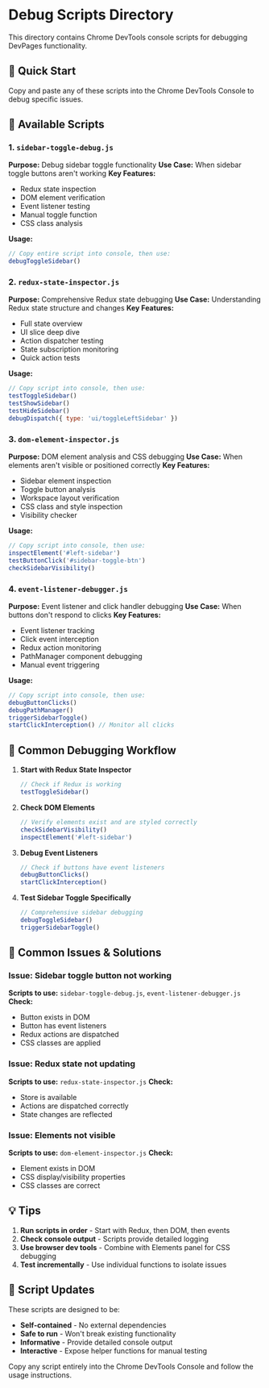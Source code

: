 # Debug Scripts Directory

This directory contains Chrome DevTools console scripts for debugging DevPages functionality.

## 🚀 Quick Start

Copy and paste any of these scripts into the Chrome DevTools Console to debug specific issues.

## 📁 Available Scripts

### 1. `sidebar-toggle-debug.js`
**Purpose:** Debug sidebar toggle functionality
**Use Case:** When sidebar toggle buttons aren't working
**Key Features:**
- Redux state inspection
- DOM element verification
- Event listener testing
- Manual toggle function
- CSS class analysis

**Usage:**
```javascript
// Copy entire script into console, then use:
debugToggleSidebar()
```

### 2. `redux-state-inspector.js`
**Purpose:** Comprehensive Redux state debugging
**Use Case:** Understanding Redux state structure and changes
**Key Features:**
- Full state overview
- UI slice deep dive
- Action dispatcher testing
- State subscription monitoring
- Quick action tests

**Usage:**
```javascript
// Copy script into console, then use:
testToggleSidebar()
testShowSidebar()
testHideSidebar()
debugDispatch({ type: 'ui/toggleLeftSidebar' })
```

### 3. `dom-element-inspector.js`
**Purpose:** DOM element analysis and CSS debugging
**Use Case:** When elements aren't visible or positioned correctly
**Key Features:**
- Sidebar element inspection
- Toggle button analysis
- Workspace layout verification
- CSS class and style inspection
- Visibility checker

**Usage:**
```javascript
// Copy script into console, then use:
inspectElement('#left-sidebar')
testButtonClick('#sidebar-toggle-btn')
checkSidebarVisibility()
```

### 4. `event-listener-debugger.js`
**Purpose:** Event listener and click handler debugging
**Use Case:** When buttons don't respond to clicks
**Key Features:**
- Event listener tracking
- Click event interception
- Redux action monitoring
- PathManager component debugging
- Manual event triggering

**Usage:**
```javascript
// Copy script into console, then use:
debugButtonClicks()
debugPathManager()
triggerSidebarToggle()
startClickInterception() // Monitor all clicks
```

## 🔧 Common Debugging Workflow

1. **Start with Redux State Inspector**
   ```javascript
   // Check if Redux is working
   testToggleSidebar()
   ```

2. **Check DOM Elements**
   ```javascript
   // Verify elements exist and are styled correctly
   checkSidebarVisibility()
   inspectElement('#left-sidebar')
   ```

3. **Debug Event Listeners**
   ```javascript
   // Check if buttons have event listeners
   debugButtonClicks()
   startClickInterception()
   ```

4. **Test Sidebar Toggle Specifically**
   ```javascript
   // Comprehensive sidebar debugging
   debugToggleSidebar()
   triggerSidebarToggle()
   ```

## 🐛 Common Issues & Solutions

### Issue: Sidebar toggle button not working
**Scripts to use:** `sidebar-toggle-debug.js`, `event-listener-debugger.js`
**Check:**
- Button exists in DOM
- Button has event listeners
- Redux actions are dispatched
- CSS classes are applied

### Issue: Redux state not updating
**Scripts to use:** `redux-state-inspector.js`
**Check:**
- Store is available
- Actions are dispatched correctly
- State changes are reflected

### Issue: Elements not visible
**Scripts to use:** `dom-element-inspector.js`
**Check:**
- Element exists in DOM
- CSS display/visibility properties
- CSS classes are correct

## 💡 Tips

1. **Run scripts in order** - Start with Redux, then DOM, then events
2. **Check console output** - Scripts provide detailed logging
3. **Use browser dev tools** - Combine with Elements panel for CSS debugging
4. **Test incrementally** - Use individual functions to isolate issues

## 🔄 Script Updates

These scripts are designed to be:
- **Self-contained** - No external dependencies
- **Safe to run** - Won't break existing functionality
- **Informative** - Provide detailed console output
- **Interactive** - Expose helper functions for manual testing

Copy any script entirely into the Chrome DevTools Console and follow the usage instructions.

